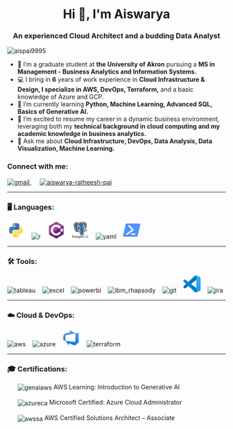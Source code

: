<h1 align="center">Hi 👋, I'm Aiswarya</h1>
<h3 align="center">An experienced Cloud Architect and a budding Data Analyst</h3>

<p align="left"> 
  <img src="https://komarev.com/ghpvc/?username=aispai9995&label=Profile%20views&color=0e75b6&style=flat" alt="aispai9995" /> 
</p>

- 🔭 I’m a graduate student at **the University of Akron** pursuing a **MS in Management - Business Analytics and Information Systems.**
- 💻 I bring in **6** years of work experience in **Cloud Infrastructure & Design, I specialize in AWS, DevOps, Terraform,** and a basic knowledge of Azure and GCP.
- 🌱 I’m currently learning **Python, Machine Learning, Advanced SQL, Basics of Generative AI.**
- 🤝 I’m excited to resume my career in a dynamic business environment, leveraging both my **technical background in cloud computing and my academic knowledge in business analytics.**
- 💬 Ask me about **Cloud Infrastructure, DevOps, Data Analysis, Data Visualization, Machine Learning.**

<h3 align="left">Connect with me:</h3>
<p align="left">
<a href="mailto:aiswaryarpai@gmail.com" target="blank">
  <img align="center" width="40" height="30" alt="gmail" src="https://github.com/user-attachments/assets/5a7989fc-18a9-4100-bdd7-f96e1b909326"/>
</a>
&nbsp;&nbsp;&nbsp;&nbsp;
<a href="https://linkedin.com/in/aiswarya-ratheesh-pai" target="blank">
  <img align="center" src="https://raw.githubusercontent.com/rahuldkjain/github-profile-readme-generator/master/src/images/icons/Social/linked-in-alt.svg" alt="aiswarya-ratheesh-pai" height="30" width="40" />
</a>
</p>

---

<h3 align="left">🖥️ Languages:</h3>
<p align="left">
  <img src="https://raw.githubusercontent.com/devicons/devicon/master/icons/python/python-original.svg" alt="python" width="40" height="40"/>
  &nbsp;&nbsp;
  <img src="https://www.r-project.org/logo/Rlogo.svg" alt="r" width="40" height="40"/>
  &nbsp;&nbsp;
  <img src="https://raw.githubusercontent.com/devicons/devicon/master/icons/csharp/csharp-original.svg" alt="csharp" width="40" height="40"/>
  &nbsp;&nbsp;
  <img src="https://raw.githubusercontent.com/devicons/devicon/master/icons/postgresql/postgresql-original-wordmark.svg" alt="postgresql" width="40" height="40"/>
  &nbsp;&nbsp;
  <img width="40" height="40" alt="yaml" src="https://github.com/user-attachments/assets/57de6a8f-7774-49ae-bd7a-6571a30dcdec" />
  &nbsp;&nbsp;
  <img src="https://raw.githubusercontent.com/devicons/devicon/master/icons/powershell/powershell-original.svg" alt="powershell" width="40" height="40"/>
</p>

---

<h3 align="left">🛠️ Tools:</h3>
<p align="left">
  <img width="50" height="40" alt="tableau" src="https://github.com/user-attachments/assets/1fafba34-6069-466b-aa1a-1b434c9e7bc4" />
  &nbsp;&nbsp;
  <img src="https://img.icons8.com/color/48/microsoft-excel-2019--v1.png" alt="excel" width="40" height="40"/>
  &nbsp;&nbsp;
  <img src="https://github.com/microsoft/PowerBI-Icons/blob/main/PNG/Power-BI.png?raw=true" alt="powerbi" width="40" height="40"/>
  &nbsp;&nbsp;
  <img width="40" height="40" alt="ibm_rhapsody" src="https://github.com/user-attachments/assets/0bb2253b-f4d0-4c1c-849a-a15fb3820a9e" />
  &nbsp;&nbsp;
  <img src="https://www.vectorlogo.zone/logos/git-scm/git-scm-icon.svg" alt="git" width="40" height="40"/>
  &nbsp;&nbsp;
  <img src="https://raw.githubusercontent.com/devicons/devicon/master/icons/vscode/vscode-original.svg" alt="vs code" width="40" height="40"/>
  &nbsp;&nbsp;
  <img width="50" height="40" alt="jira" src="https://github.com/user-attachments/assets/c4307c5a-f2ee-4d79-ace3-ce1848b1d7ce" />
</p>

---

<h3 align="left">☁️ Cloud & DevOps:</h3>
<p align="left">
  <img src="https://github.com/user-attachments/assets/6083dd38-25de-4d98-9c3c-e3aad18d6c07" alt="aws" width="40" height="40"/>
  &nbsp;&nbsp;
  <img src="https://www.vectorlogo.zone/logos/microsoft_azure/microsoft_azure-icon.svg" alt="azure" width="40" height="40"/>
  &nbsp;&nbsp;
  <img src="https://raw.githubusercontent.com/devicons/devicon/master/icons/azuredevops/azuredevops-original.svg" alt="azure devops" width="40" height="40"/>
  &nbsp;&nbsp;
  <img src="https://github.com/user-attachments/assets/8725a498-eb45-4413-a1e8-caf68e2dcf94" alt="terraform" width="40" height="40"/>
</p>

---

<h3 align="left">🎓 Certifications:</h3>
<ul>
  <img align="center" width="40" height="40" alt="genaiaws" src="https://github.com/user-attachments/assets/592284c1-f91a-4080-9b1b-dd22a1fc29de" /> AWS Learning: Introduction to Generative AI <br><br>
  <img align="center" width="40" height="40" alt="azureca" src="https://github.com/user-attachments/assets/ff6a1ebe-aef9-43d5-9bb7-7c191cbb58b5" /> Microsoft Certified: Azure Cloud Administrator <br><br>
  <img align="center" width="40" height="40" alt="awssa" src="https://github.com/user-attachments/assets/974644ab-f077-407c-9c68-9490a5413576" /> AWS Certified Solutions Architect – Associate<br><br>
</ul>
